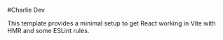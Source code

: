 #Charlie Dev

This template provides a minimal setup to get React working in Vite with HMR and some ESLint rules.
